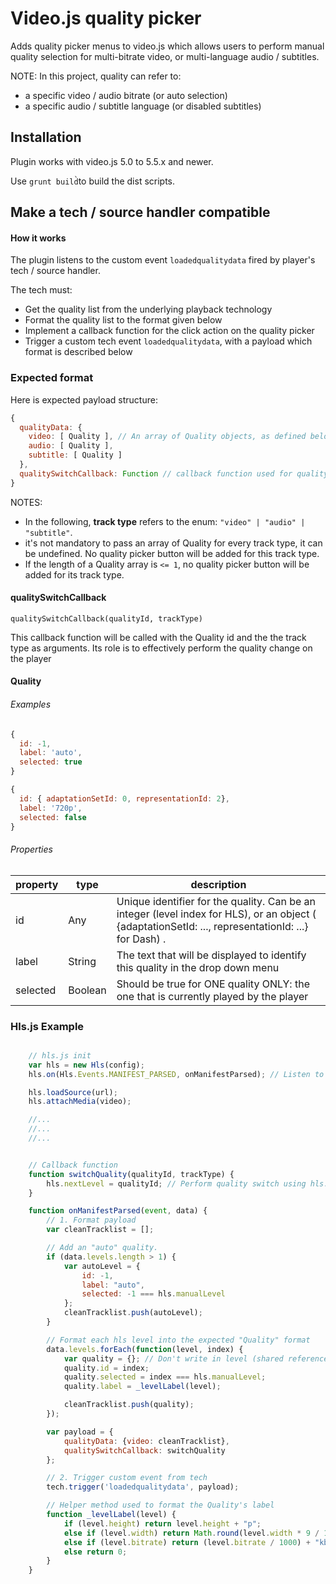 # Video.js quality picker

Adds quality picker menus to video.js which allows users to perform manual quality selection for multi-bitrate video, or multi-language audio / subtitles.

NOTE: In this project, quality can refer to:
 - a specific video / audio bitrate (or auto selection)
 - a specific audio / subtitle language (or disabled subtitles)

## Installation

Plugin works with video.js 5.0 to 5.5.x and newer.

Use `grunt build̀`to build the dist scripts.

## Make a tech / source handler compatible

#### How it works

The plugin listens to the custom event `loadedqualitydata` fired by player's tech / source handler.

The tech must:
- Get the quality list from the underlying playback technology
- Format the quality list to the format given below
- Implement a callback function for the click action on the quality picker
- Trigger a custom tech event `loadedqualitydata`, with a payload which format is described below


### Expected format

Here is expected payload structure:
```javascript
{
  qualityData: {
    video: [ Quality ], // An array of Quality objects, as defined below
    audio: [ Quality ],
    subtitle: [ Quality ]
  },
  qualitySwitchCallback: Function // callback function used for quality switching, as defined below
}
```

NOTES:
- In the following, **track type** refers to the enum: `"video" | "audio" | "subtitle"`.
- it's not mandatory to pass an array of Quality for every track type, it can be undefined. No quality picker button will be added for this track type.
- If the length of a Quality array is `<= 1`, no quality picker button will be added for its track type.

#### qualitySwitchCallback

`qualitySwitchCallback(qualityId, trackType)`

This callback function will be called with the Quality id and the the track type as arguments. Its role is to effectively perform the quality change on the player



#### Quality

###### Examples

```javascript
{
  id: -1,
  label: 'auto',
  selected: true
}
```

```javascript
{
  id: { adaptationSetId: 0, representationId: 2},
  label: '720p',
  selected: false
}
```

###### Properties

property    | type  |description
------------|-------|-----------------------------------
id          | Any   | Unique identifier for the quality. Can be an integer (level index for HLS), or an object ( {adaptationSetId: ..., representationId: ...} for Dash) .
label       | String | The text that will be displayed to identify this quality in the drop down menu
selected    | Boolean | Should be true for ONE quality ONLY: the one that is currently played by the player

### Hls.js Example


```javascript

    // hls.js init
    var hls = new Hls(config);
    hls.on(Hls.Events.MANIFEST_PARSED, onManifestParsed); // Listen to the event MANIFEST_PARSED, to get the quality list.

    hls.loadSource(url);
    hls.attachMedia(video);

    //...
    //...
    //...


    // Callback function
    function switchQuality(qualityId, trackType) {
        hls.nextLevel = qualityId; // Perform quality switch using hls.js API
    }

    function onManifestParsed(event, data) {
        // 1. Format payload
        var cleanTracklist = [];

        // Add an "auto" quality.
        if (data.levels.length > 1) {
            var autoLevel = {
                id: -1,
                label: "auto",
                selected: -1 === hls.manualLevel
            };
            cleanTracklist.push(autoLevel);
        }

        // Format each hls level into the expected "Quality" format
        data.levels.forEach(function(level, index) {
            var quality = {}; // Don't write in level (shared reference with Hls.js)
            quality.id = index;
            quality.selected = index === hls.manualLevel;
            quality.label = _levelLabel(level);

            cleanTracklist.push(quality);
        });

        var payload = {
            qualityData: {video: cleanTracklist},
            qualitySwitchCallback: switchQuality
        };

        // 2. Trigger custom event from tech
        tech.trigger('loadedqualitydata', payload);

        // Helper method used to format the Quality's label
        function _levelLabel(level) {
            if (level.height) return level.height + "p";
            else if (level.width) return Math.round(level.width * 9 / 16) + "p";
            else if (level.bitrate) return (level.bitrate / 1000) + "kbps";
            else return 0;
        }
    }
```
